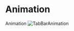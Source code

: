 # Animation
Animation
![TabBarAnimation](https://zdrjsonAnimation/TabBarItemAnimation/tabBarItemAnimation.mov.gif)

